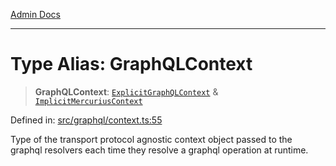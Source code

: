 [Admin Docs](/)

***

# Type Alias: GraphQLContext

> **GraphQLContext**: [`ExplicitGraphQLContext`](ExplicitGraphQLContext.md) & [`ImplicitMercuriusContext`](ImplicitMercuriusContext.md)

Defined in: [src/graphql/context.ts:55](https://github.com/NishantSinghhhhh/talawa-api/blob/c589e7bc1eb842c2fd40f1d8b61882c5c36978fe/src/graphql/context.ts#L55)

Type of the transport protocol agnostic context object passed to the graphql resolvers each time they resolve a graphql operation at runtime.
